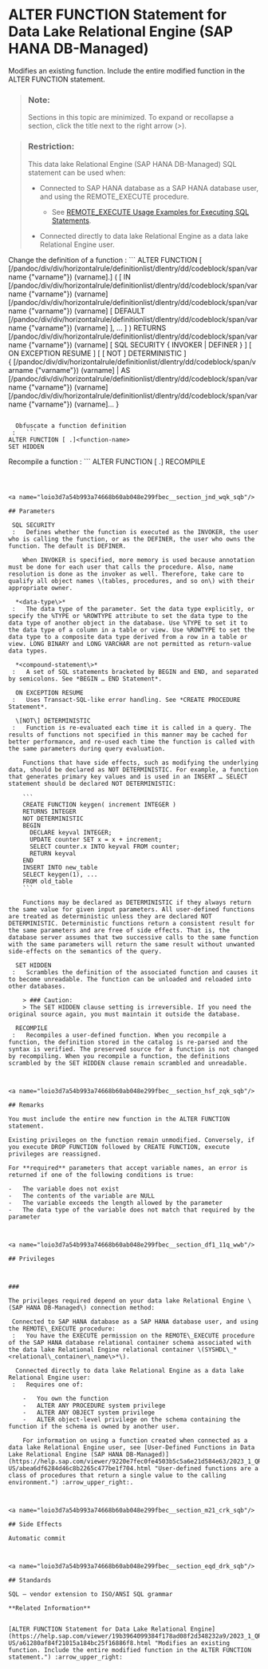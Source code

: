 <!-- loio3d7a54b993a74668b60ab048e299fbec -->

# ALTER FUNCTION Statement for Data Lake Relational Engine \(SAP HANA DB-Managed\)

Modifies an existing function. Include the entire modified function in the ALTER FUNCTION statement.



> ### Note:  
> Sections in this topic are minimized. To expand or recollapse a section, click the title next to the right arrow \(*\>*\).



> ### Restriction:  
> This data lake Relational Engine \(SAP HANA DB-Managed\) SQL statement can be used when:
> 
> -   Connected to SAP HANA database as a SAP HANA database user, and using the REMOTE\_EXECUTE procedure.
> 
>     -   See [REMOTE\_EXECUTE Usage Examples for Executing SQL Statements](remote-execute-usage-examples-for-executing-sql-statements-fd99ac0.md).
> 
> -   Connected directly to data lake Relational Engine as a data lake Relational Engine user.



 Change the definition of a function
 :   ```
ALTER FUNCTION [ [/pandoc/div/div/horizontalrule/definitionlist/dlentry/dd/codeblock/span/varname
     {"varname"}) <schema-name> (varname].]<function-name> 
   ( [ IN [/pandoc/div/div/horizontalrule/definitionlist/dlentry/dd/codeblock/span/varname
     {"varname"}) <parameter-name> (varname] [/pandoc/div/div/horizontalrule/definitionlist/dlentry/dd/codeblock/span/varname
     {"varname"}) <data-type> (varname] [ DEFAULT [/pandoc/div/div/horizontalrule/definitionlist/dlentry/dd/codeblock/span/varname
     {"varname"}) <expression> (varname] ], … ] )
   RETURNS [/pandoc/div/div/horizontalrule/definitionlist/dlentry/dd/codeblock/span/varname
     {"varname"}) <data-type> (varname] 
   [ SQL SECURITY { INVOKER | DEFINER } ]
   [ ON EXCEPTION RESUME ]
   [ [ NOT ] DETERMINISTIC ]
   { [/pandoc/div/div/horizontalrule/definitionlist/dlentry/dd/codeblock/span/varname
     {"varname"}) <compound-statement> (varname] 
      | AS [/pandoc/div/div/horizontalrule/definitionlist/dlentry/dd/codeblock/span/varname
     {"varname"}) <sql-statement> (varname] [/pandoc/div/div/horizontalrule/definitionlist/dlentry/dd/codeblock/span/varname
     {"varname"}) <sql-statement> (varname]... }

```

  Obfuscate a function definition
 :   ```
ALTER FUNCTION [ .]<function-name> 
SET HIDDEN
```

  Recompile a function
 :   ```
ALTER FUNCTION [ .]<function-name>
RECOMPILE
```

 

<a name="loio3d7a54b993a74668b60ab048e299fbec__section_jnd_wqk_sqb"/>

## Parameters

 SQL SECURITY
 :   Defines whether the function is executed as the INVOKER, the user who is calling the function, or as the DEFINER, the user who owns the function. The default is DEFINER.

    When INVOKER is specified, more memory is used because annotation must be done for each user that calls the procedure. Also, name resolution is done as the invoker as well. Therefore, take care to qualify all object names \(tables, procedures, and so on\) with their appropriate owner.

  *<data-type\>*
 :   The data type of the parameter. Set the data type explicitly, or specify the %TYPE or %ROWTYPE attribute to set the data type to the data type of another object in the database. Use %TYPE to set it to the data type of a column in a table or view. Use %ROWTYPE to set the data type to a composite data type derived from a row in a table or view. LONG BINARY and LONG VARCHAR are not permitted as return-value data types.

  *<compound-statement\>*
 :   A set of SQL statements bracketed by BEGIN and END, and separated by semicolons. See *BEGIN … END Statement*.

  ON EXCEPTION RESUME
 :   Uses Transact-SQL-like error handling. See *CREATE PROCEDURE Statement*.

  \[NOT\] DETERMINISTIC
 :   Function is re-evaluated each time it is called in a query. The results of functions not specified in this manner may be cached for better performance, and re-used each time the function is called with the same parameters during query evaluation.

    Functions that have side effects, such as modifying the underlying data, should be declared as NOT DETERMINISTIC. For example, a function that generates primary key values and is used in an INSERT … SELECT statement should be declared NOT DETERMINISTIC:

    ```
    CREATE FUNCTION keygen( increment INTEGER ) 
    RETURNS INTEGER 
    NOT DETERMINISTIC 
    BEGIN   
      DECLARE keyval INTEGER;  
      UPDATE counter SET x = x + increment;  
      SELECT counter.x INTO keyval FROM counter;   
      RETURN keyval 
    END 
    INSERT INTO new_table 
    SELECT keygen(1), ... 
    FROM old_table
    ```

    Functions may be declared as DETERMINISTIC if they always return the same value for given input parameters. All user-defined functions are treated as deterministic unless they are declared NOT DETERMINISTIC. Deterministic functions return a consistent result for the same parameters and are free of side effects. That is, the database server assumes that two successive calls to the same function with the same parameters will return the same result without unwanted side-effects on the semantics of the query.

  SET HIDDEN
 :   Scrambles the definition of the associated function and causes it to become unreadable. The function can be unloaded and reloaded into other databases.

    > ### Caution:  
    > The SET HIDDEN clause setting is irreversible. If you need the original source again, you must maintain it outside the database.

  RECOMPILE
 :   Recompiles a user-defined function. When you recompile a function, the definition stored in the catalog is re-parsed and the syntax is verified. The preserved source for a function is not changed by recompiling. When you recompile a function, the definitions scrambled by the SET HIDDEN clause remain scrambled and unreadable.

 

<a name="loio3d7a54b993a74668b60ab048e299fbec__section_hsf_zqk_sqb"/>

## Remarks

You must include the entire new function in the ALTER FUNCTION statement.

Existing privileges on the function remain unmodified. Conversely, if you execute DROP FUNCTION followed by CREATE FUNCTION, execute privileges are reassigned.

For **required** parameters that accept variable names, an error is returned if one of the following conditions is true:

-   The variable does not exist
-   The contents of the variable are NULL
-   The variable exceeds the length allowed by the parameter
-   The data type of the variable does not match that required by the parameter



<a name="loio3d7a54b993a74668b60ab048e299fbec__section_df1_11q_wwb"/>

## Privileges



### 

The privileges required depend on your data lake Relational Engine \(SAP HANA DB-Managed\) connection method:

 Connected to SAP HANA database as a SAP HANA database user, and using the REMOTE\_EXECUTE procedure:
 :   You have the EXECUTE permission on the REMOTE\_EXECUTE procedure of the SAP HANA database relational container schema associated with the data lake Relational Engine relational container \(SYSHDL\_*<relational\_container\_name\>*\).

  Connected directly to data lake Relational Engine as a data lake Relational Engine user:
 :   Requires one of:

    -   You own the function
    -   ALTER ANY PROCEDURE system privilege
    -   ALTER ANY OBJECT system privilege
    -   ALTER object-level privilege on the schema containing the function if the schema is owned by another user.

    For information on using a function created when connected as a data lake Relational Engine user, see [User-Defined Functions in Data Lake Relational Engine (SAP HANA DB-Managed)](https://help.sap.com/viewer/9220e7fec0fe4503b5c5a6e21d584e63/2023_1_QRC/en-US/abea6df6284d46c8b2265c477be1f704.html "User-defined functions are a class of procedures that return a single value to the calling environment.") :arrow_upper_right:.

 

<a name="loio3d7a54b993a74668b60ab048e299fbec__section_m21_crk_sqb"/>

## Side Effects

Automatic commit



<a name="loio3d7a54b993a74668b60ab048e299fbec__section_eqd_drk_sqb"/>

## Standards

SQL – vendor extension to ISO/ANSI SQL grammar

**Related Information**  


[ALTER FUNCTION Statement for Data Lake Relational Engine](https://help.sap.com/viewer/19b3964099384f178ad08f2d348232a9/2023_1_QRC/en-US/a61280af84f21015a184bc25f16886f8.html "Modifies an existing function. Include the entire modified function in the ALTER FUNCTION statement.") :arrow_upper_right:

